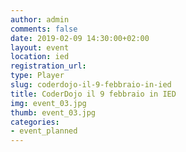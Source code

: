 ```yaml
---
author: admin
comments: false
date: 2019-02-09 14:30:00+02:00
layout: event
location: ied
registration_url: 
type: Player
slug: coderdojo-il-9-febbraio-in-ied
title: CoderDojo il 9 febbraio in IED
img: event_03.jpg
thumb: event_03.jpg
categories:
- event_planned
---
```

